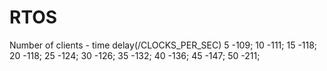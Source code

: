 # RTOS
Number of clients   -   time delay(/CLOCKS_PER_SEC)
5   -109;
10  -111;
15  -118;
20  -118;
25  -124;
30  -126;
35  -132;
40  -136;
45  -147;
50  -211;
